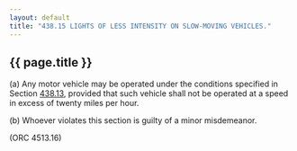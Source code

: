 ---
layout: default 
title: "438.15 LIGHTS OF LESS INTENSITY ON SLOW-MOVING VEHICLES."---

{{ page.title }}
----------------

​(a) Any motor vehicle may be operated under the conditions specified in
Section [438.13](23b24956.html), provided that such vehicle shall not be
operated at a speed in excess of twenty miles per hour.

​(b) Whoever violates this section is guilty of a minor misdemeanor.

(ORC 4513.16)
